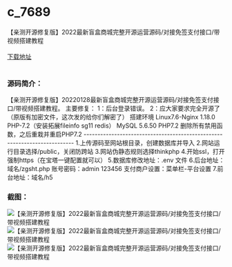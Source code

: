 # c_7689
【亲测开源修复版】2022最新盲盒商城完整开源运营源码/对接免签支付接口/带视频搭建教程
<br/></br>
[下载地址](https://www.uuid2.com/7689.html "下载地址")
<br/></br>
<h3>源码简介：</h3>
<p>【亲测开源修复版】20220128最新盲盒商城完整开源运营源码/对接免签支付接口/带视频搭建教程。
主要修复：
1：后台登录错误。
2：应大家要求完全开源了（原版有加密文件，这次发的给你们解密了）
搭建环境 Linux7.6-Nginx 1.18.0 PHP-7.2（安装拓展fileinfo sg11 redis） MySQL 5.6.50
PHP7.2 删除所有禁用函数，之后重栽并重启PHP7.2
--------------------------------------------------------------------------
1.上传源码至网站根目录，创建数据库并导入
2.网站运行目录选择/public，关闭防跨站
3.网站伪静态规则选择thinkphp
4.开始ssl，打开强制https（在宝塔一键配置就可以）
5.数据库修改地址：.env 文件
6.后台地址：域名/zgsht.php 账号密码：admin 123456
支付商户设置：菜单栏-平台设置
7.前台地址：域名/h5<p>
<h3>截图：</h3>
<img src="https://www.uuid2.com/wp-content/uploads/img/uimage/77641644462777.gif" alt="【亲测开源修复版】2022最新盲盒商城完整开源运营源码/对接免签支付接口/带视频搭建教程"><img src="https://www.uuid2.com/wp-content/uploads/img/uimage/89281644462777.gif" alt="【亲测开源修复版】2022最新盲盒商城完整开源运营源码/对接免签支付接口/带视频搭建教程"><img src="https://www.uuid2.com/wp-content/uploads/img/uimage/9181644462778.gif" alt="【亲测开源修复版】2022最新盲盒商城完整开源运营源码/对接免签支付接口/带视频搭建教程">
